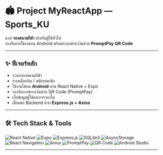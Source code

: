 # 🏟️ Project MyReactApp — Sports_KU

แอป **จองสนามกีฬา** สำหรับผู้ใช้ทั่วไป  
รองรับการใช้งานบน Android พร้อมระบบชำระเงินด้วย **PromptPay QR Code**  

---

## ✨ ฟีเจอร์หลัก

- ระบบจองสนามกีฬา 
- ระบบล็อกอิน / สมัครสมาชิก  
- ใช้งานได้บน **Android** ผ่าน React Native + Expo  
- รองรับการชำระเงินด้วย QR Code (PromptPay)  
- เก็บข้อมูลผู้ใช้และการจองใน
- เชื่อมต่อ Backend ด้วย **Express.js + Axios**  

---

## 🛠 Tech Stack & Tools

<p align="left">
  <img src="https://img.shields.io/badge/React%20Native-0.76.7-61DAFB?logo=react&logoColor=white&style=for-the-badge" alt="React Native" />
  <img src="https://img.shields.io/badge/Expo-52.0.40-000020?logo=expo&logoColor=white&style=for-the-badge" alt="Expo" />
  <img src="https://img.shields.io/badge/Express.js-4.21.2-000000?logo=express&logoColor=white&style=for-the-badge" alt="Express.js" />
  <img src="https://img.shields.io/badge/SQLite-Embedded-003B57?logo=sqlite&logoColor=white&style=for-the-badge" alt="SQLite3" />
  <img src="https://img.shields.io/badge/AsyncStorage-LocalData-FFD700?style=for-the-badge" alt="AsyncStorage" />
  <img src="https://img.shields.io/badge/React%20Navigation-v7.x-CA4245?logo=reactrouter&logoColor=white&style=for-the-badge" alt="React Navigation" />
  <img src="https://img.shields.io/badge/Axios-HTTP%20Client-5A29E4?logo=axios&logoColor=white&style=for-the-badge" alt="Axios" />
  <img src="https://img.shields.io/badge/PromptPay-QR%20Code-4CAF50?style=for-the-badge" alt="PromptPay" />
  <img src="https://img.shields.io/badge/QR%20Code-Generate-FF9800?logo=qrcode&logoColor=white&style=for-the-badge" alt="QR Code" />
  <img src="https://img.shields.io/badge/Android%20Studio-IDE-3DDC84?logo=androidstudio&logoColor=white&style=for-the-badge" alt="Android Studio" />
</p>

---
